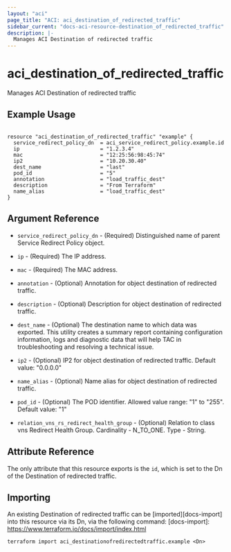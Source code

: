 ```yaml
---
layout: "aci"
page_title: "ACI: aci_destination_of_redirected_traffic"
sidebar_current: "docs-aci-resource-destination_of_redirected_traffic"
description: |-
  Manages ACI Destination of redirected traffic
---
```


# aci_destination_of_redirected_traffic

Manages ACI Destination of redirected traffic

## Example Usage

```hcl

resource "aci_destination_of_redirected_traffic" "example" {
  service_redirect_policy_dn  = aci_service_redirect_policy.example.id
  ip                          = "1.2.3.4"
  mac                         = "12:25:56:98:45:74"
  ip2                         = "10.20.30.40"
  dest_name                   = "last"
  pod_id                      = "5"
  annotation                  = "load_traffic_dest"
  description                 = "From Terraform"
  name_alias                  = "load_traffic_dest"
}

```

## Argument Reference

- `service_redirect_policy_dn` - (Required) Distinguished name of parent Service Redirect Policy object.
- `ip` - (Required) The IP address.
- `mac` - (Required) The MAC address.
- `annotation` - (Optional) Annotation for object destination of redirected traffic.
- `description` - (Optional) Description for object destination of redirected traffic.
- `dest_name` - (Optional) The destination name to which data was exported. This utility creates a summary report containing configuration information, logs and diagnostic data that will help TAC in troubleshooting and resolving a technical issue.
- `ip2` - (Optional) IP2 for object destination of redirected traffic. Default value: "0.0.0.0"
- `name_alias` - (Optional) Name alias for object destination of redirected traffic.
- `pod_id` - (Optional) The POD identifier. Allowed value range: "1" to "255". Default value: "1"

- `relation_vns_rs_redirect_health_group` - (Optional) Relation to class vns Redirect Health Group. Cardinality - N_TO_ONE. Type - String.

## Attribute Reference

The only attribute that this resource exports is the `id`, which is set to the
Dn of the Destination of redirected traffic.

## Importing

An existing Destination of redirected traffic can be [imported][docs-import] into this resource via its Dn, via the following command:
[docs-import]: https://www.terraform.io/docs/import/index.html

```
terraform import aci_destinationofredirectedtraffic.example <Dn>
```
